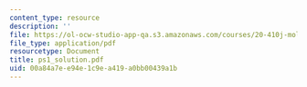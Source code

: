 ```yaml
---
content_type: resource
description: ''
file: https://ol-ocw-studio-app-qa.s3.amazonaws.com/courses/20-410j-molecular-cellular-and-tissue-biomechanics-be-410j-spring-2003/00a84a7ee94e1c9ea419a0bb00439a1b_ps1_solution.pdf
file_type: application/pdf
resourcetype: Document
title: ps1_solution.pdf
uid: 00a84a7e-e94e-1c9e-a419-a0bb00439a1b
---
```


